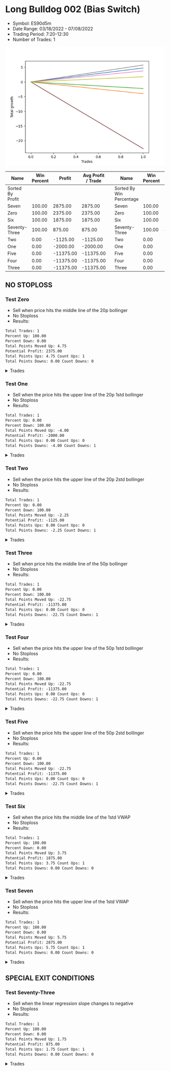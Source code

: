 # Long Bulldog 002 (Bias Switch)
- Symbol: ES90d5m
- Date Range: 03/18/2022 - 07/08/2022
- Trading Period: 7:20-12:30
- Number of Trades: 1

![Plot](LongBulldog002ES90d5m(BiasSwitch).png)

| Name | Win Percent | Profit | Avg Profit / Trade |     | Name | Win Percent | Profit | Avg Profit / Trade |
| ---- | ----------- | ------ | ------------------ | --- | ---- | ----------- | ------ | ------------------ |
| Sorted By <br> Profit | | | | | Sorted By <br> Win Percentage ||||
| Seven | 100.00 | 2875.00 | 2875.00 |     | Seven | 100.00 | 2875.00 | 2875.00 |
| Zero | 100.00 | 2375.00 | 2375.00 |     | Zero | 100.00 | 2375.00 | 2375.00 |
| Six | 100.00 | 1875.00 | 1875.00 |     | Six | 100.00 | 1875.00 | 1875.00 |
| Seventy-Three | 100.00 | 875.00 | 875.00 |     | Seventy-Three | 100.00 | 875.00 | 875.00 |
| Two | 0.00 | -1125.00 | -1125.00 |     | Two | 0.00 | -1125.00 | -1125.00 |
| One | 0.00 | -2000.00 | -2000.00 |     | One | 0.00 | -2000.00 | -2000.00 |
| Five | 0.00 | -11375.00 | -11375.00 |     | Five | 0.00 | -11375.00 | -11375.00 |
| Four | 0.00 | -11375.00 | -11375.00 |     | Four | 0.00 | -11375.00 | -11375.00 |
| Three | 0.00 | -11375.00 | -11375.00 |     | Three | 0.00 | -11375.00 | -11375.00 |

## NO STOPLOSS

### Test Zero
* Sell when price hits the middle line of the 20p bollinger
* No Stoploss
* Results:
```
Total Trades: 1
Percent Up: 100.00
Percent Down: 0.00
Total Points Moved Up: 4.75
Potential Profit: 2375.00
Total Points Ups: 4.75 Count Ups: 1
Total Points Downs: 0.00 Count Downs: 0
```

<details><summary>Trades</summary>

<code>In: 2022-03-30 07:35:00		Out: 2022-03-30 07:50:55		Total Position Time: 15:55		Total Move Up: 4.75		Total to Date: 4.75</code> <br />


</details>

### Test One
* Sell when the price hits the upper line of the 20p 1std bollinger
* No Stoploss
* Results:
```
Total Trades: 1
Percent Up: 0.00
Percent Down: 100.00
Total Points Moved Up: -4.00
Potential Profit: -2000.00
Total Points Ups: 0.00 Count Ups: 0
Total Points Downs: -4.00 Count Downs: 1
```

<details><summary>Trades</summary>

<code>In: 2022-03-30 07:35:00		Out: 2022-03-30 09:37:30		Total Position Time: 122:30		Total Move Up: -4.00		Total to Date: -4.00</code> <br />


</details>

### Test Two
* Sell when the price hits the upper line of the 20p 2std bollinger
* No Stoploss
* Results:
```
Total Trades: 1
Percent Up: 0.00
Percent Down: 100.00
Total Points Moved Up: -2.25
Potential Profit: -1125.00
Total Points Ups: 0.00 Count Ups: 0
Total Points Downs: -2.25 Count Downs: 1
```

<details><summary>Trades</summary>

<code>In: 2022-03-30 07:35:00		Out: 2022-03-30 09:40:10		Total Position Time: 125:10		Total Move Up: -2.25		Total to Date: -2.25</code> <br />


</details>

### Test Three
* Sell when price hits the middle line of the 50p bollinger
* No Stoploss
* Results:
```
Total Trades: 1
Percent Up: 0.00
Percent Down: 100.00
Total Points Moved Up: -22.75
Potential Profit: -11375.00
Total Points Ups: 0.00 Count Ups: 0
Total Points Downs: -22.75 Count Downs: 1
```

<details><summary>Trades</summary>

<code>In: 2022-03-30 07:35:00		Out: 2022-03-30 12:50:00		Total Position Time: 315:00		Total Move Up: -22.75		Total to Date: -22.75</code> <br />


</details>

### Test Four
* Sell when the price hits the upper line of the 50p 1std bollinger
* No Stoploss
* Results:
```
Total Trades: 1
Percent Up: 0.00
Percent Down: 100.00
Total Points Moved Up: -22.75
Potential Profit: -11375.00
Total Points Ups: 0.00 Count Ups: 0
Total Points Downs: -22.75 Count Downs: 1
```

<details><summary>Trades</summary>

<code>In: 2022-03-30 07:35:00		Out: 2022-03-30 12:50:00		Total Position Time: 315:00		Total Move Up: -22.75		Total to Date: -22.75</code> <br />


</details>

### Test Five
* Sell when the price hits the upper line of the 50p 2std bollinger
* No Stoploss
* Results:
```
Total Trades: 1
Percent Up: 0.00
Percent Down: 100.00
Total Points Moved Up: -22.75
Potential Profit: -11375.00
Total Points Ups: 0.00 Count Ups: 0
Total Points Downs: -22.75 Count Downs: 1
```

<details><summary>Trades</summary>

<code>In: 2022-03-30 07:35:00		Out: 2022-03-30 12:50:00		Total Position Time: 315:00		Total Move Up: -22.75		Total to Date: -22.75</code> <br />


</details>

### Test Six
* Sell when the price hits the middle line of the 1std VWAP
* No Stoploss
* Results:
```
Total Trades: 1
Percent Up: 100.00
Percent Down: 0.00
Total Points Moved Up: 3.75
Potential Profit: 1875.00
Total Points Ups: 3.75 Count Ups: 1
Total Points Downs: 0.00 Count Downs: 0
```

<details><summary>Trades</summary>

<code>In: 2022-03-30 07:35:00		Out: 2022-03-30 07:46:00		Total Position Time: 11:00		Total Move Up: 3.75		Total to Date: 3.75</code> <br />


</details>

### Test Seven
* Sell when the price hits the upper line of the 1std VWAP
* No Stoploss
* Results:
```
Total Trades: 1
Percent Up: 100.00
Percent Down: 0.00
Total Points Moved Up: 5.75
Potential Profit: 2875.00
Total Points Ups: 5.75 Count Ups: 1
Total Points Downs: 0.00 Count Downs: 0
```

<details><summary>Trades</summary>

<code>In: 2022-03-30 07:35:00		Out: 2022-03-30 07:51:05		Total Position Time: 16:05		Total Move Up: 5.75		Total to Date: 5.75</code> <br />


</details>

## SPECIAL EXIT CONDITIONS 

### Test Seventy-Three
* Sell when the linear regression slope changes to negative
* No Stoploss
* Results:
```
Total Trades: 1
Percent Up: 100.00
Percent Down: 0.00
Total Points Moved Up: 1.75
Potential Profit: 875.00
Total Points Ups: 1.75 Count Ups: 1
Total Points Downs: 0.00 Count Downs: 0
```

<details><summary>Trades</summary>

<code>In: 2022-03-30 07:35:00		Out: 2022-03-30 07:38:05		Total Position Time: 03:05		Total Move Up: 1.75		Total to Date: 1.75</code> <br />


</details>